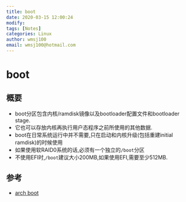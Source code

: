 ```yaml
---
title: boot
date: 2020-03-15 12:00:24
modify: 
tags: [Notes]
categories: Linux
author: wmsj100
email: wmsj100@hotmail.com
---
```


# boot

## 概要

- boot分区包含内核/ramdisk镜像以及bootloader配置文件和bootloader stage.
- 它也可以存放内核再执行用户态程序之前所使用的其他数据.
- boot在日常系统运行中并不需要,只在启动和内核升级(包括重建initial ramdisk)的时候使用
- 如果使用软RAID0系统的话,必须有一个独立的`/boot`分区
- 不使用EFI时,`/boot`建议大小200MB,如果使用EFI,需要至少512MB.

## 参考

- [arch boot](https://wiki.archlinux.org/index.php/Partitioning_(%E7%AE%80%E4%BD%93%E4%B8%AD%E6%96%87))
